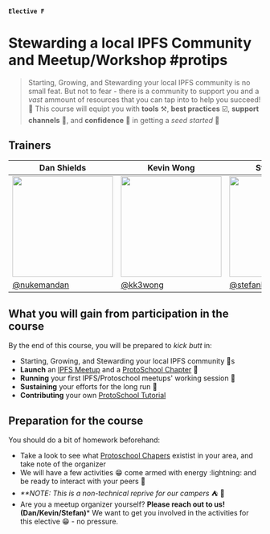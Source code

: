 #### `Elective F` 
# Stewarding a local IPFS Community and Meetup/Workshop #protips


> Starting, Growing, and Stewarding your local IPFS community is no small feat. But not to fear - there is a community to support you and a *vast* ammount of resources that you can tap into to help you succeed! :rocket: This course will equipt you with **tools** :hammer_and_pick:, **best practices** :ballot_box_with_check:, **support channels** :handshake:, and **confidence** :muscle: in getting a *seed started* :sunflower:


## Trainers

| Dan Shields                                      | Kevin Wong                                             | Stefan Hans                                          |
|-------------------------------------------------------  |------------------------------------------------------  |------------------------------------------------------  |
| <img src="https://avatars1.githubusercontent.com/u/35669742" width="200"/>   | <img src="https://avatars1.githubusercontent.com/u/43961603" width="200"/>   | <img src="https://avatars1.githubusercontent.com/u/8660482" width="200"/>   |
| [@nukemandan](https://github.com/nukemandan)                      | [@kk3wong](https://github.com/kk3wong)             | [@stefanhans](https://github.com/stefanhans)         |

## What you will gain from participation in the course

By the end of this course, you will be prepared to _kick butt_ in:
- Starting, Growing, and Stewarding your local IPFS community :blue_heart:s
 - **Launch** an [IPFS Meetup](https://www.meetup.com/pro/ipfs/) and a [ProtoSchool Chapter](https://proto.school/#/chapters) :rocket:
 - **Running** your first IPFS/Protoschool meetups' working session :construction_worker:
 - **Sustaining** your efforts for the long run :runner:
- **Contributing** your own [ProtoSchool Tutorial](https://proto.school/#/build)

## Preparation for the course

You should do a bit of homework beforehand:
- Take a look to see what [Protoschool Chapers](https://proto.school/#/chapters) existist in your area, and take note of the organizer
- We will have a few activities :grin: come armed with energy :lightning: and be ready to interact with your peers :raised_hands:
 - _**NOTE: This is a non-technical reprive for our campers_ :tent: :confetti_ball:
- Are you a meetup organizer yourself? **Please reach out to us! (Dan/Kevin/Stefan)*** We want to get you involved in the activities for this elective :grin: - no pressure. 
